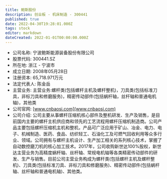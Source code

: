 ```yaml
---
title: 鲍斯股份
description: 创业板 - 机床制造 - 300441
published: true
date: 2022-04-30T19:28:01.000Z
tags: stock
editor: markdown
dateCreated: 2022-01-01T00:00:00.000Z
---
```


- 公司名称: 宁波鲍斯能源装备股份有限公司
- 股票代码: 300441.SZ
- 所在地: 浙江 - 宁波市
- 成立日期: 2008年05月28日
- 注册资本: 65,718.971万元
- 法定代表人: 陈金岳
- 主营业务: 主营业务:螺杆类(包括螺杆主机及螺杆整机)，刀具类(包括标准刀具，非标刀具和修磨服务)，精密传动部件(包括蜗杆轴，丝杆轴和普通电机轴)，其他类
- 公司官网: [www.cnbaosi.com](www.cnbaosi.com)
- 公司介绍: 公司主要从事螺杆压缩机核心部件及整机研发、生产及销售，是目前国内主要的螺杆主机供应商和领先的工艺流程用螺杆压缩机制造商。公司产品主要包括螺杆压缩机主机和整机，产品可广泛应用于矿山、冶金、电力、电子、机械制造、医药、食品、纺织轻工、石油化工及可燃气回收利用等众多行业、领域。公司拥有与螺杆主机设计、生产加工相关的系列核心技术，掌握了自动数控磨刀机的核心加工技术。2017年，公司收购新世达100%股权，新世达主营业务为高精度蜗杆轴、丝杆轴、常规电机轴等各类精密传动部件的研发、生产与销售。目前公司主营业务构成为螺杆类(包括螺杆主机及螺杆整机)、刀具类(包括标准刀具、非标刀具和修磨服务)、精密传动部件(包括蜗杆轴、丝杆轴和普通电机轴)、其他类。


